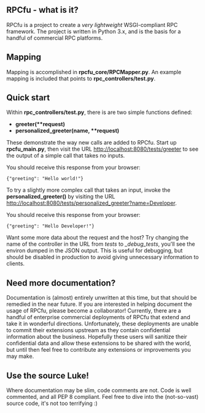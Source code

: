 RPCfu - what is it?
-------------------

RPCfu is a project to create a _very lightweight_ WSGI-compliant RPC framework. The project is written in Python 3.x, and is the basis for a handful of commercial RPC platforms.

Mapping
-------
Mapping is accomplished in __rpcfu_core/RPCMapper.py__. An example mapping is included that points to __rpc_controllers/test.py__.

Quick start
-----------
Within __rpc_controllers/test.py__, there is are two simple functions defined:

*  __greeter(**request)__ 
*  __personalized_greeter(name, **request)__ 

These demonstrate the way new calls are added to RPCfu. Start up __rpcfu_main.py__, then visit the URL [http://localhost:8080/tests/greeter](http://localhost:8080/tests/greeter) to see the output of a simple call that takes no inputs.

You should receive this response from your browser:

    {"greeting": "Hello world!"}

To try a slightly more complex call that takes an input, invoke the __personalized_greeter()__ by visiting the URL [http://localhost:8080/tests/personalized_greeter?name=Developer](http://localhost:8080/tests/personalized_greeter?name=Developer).

You should receive this response from your browser:

    {"greeting": "Hello Developer!"}

Want some more data about the request and the host? Try changing the name of the controller in the URL from _tests_ to _\_debug_tests_, you'll see the environ dumped in the JSON output. This is useful for debugging, but should be disabled in production to avoid giving unnecessary information to clients.

Need more documentation?
------------------------
Documentation is (almost) entirely unwritten at this time, but that should be remedied in the near future. If you are interested in helping document the usage of RPCfu, please become a collaborator! Currently, there are a handful of enterprise commercial deployments of RPCfu that extend and take it in wonderful directions. Unfortunately, these deployments are unable to commit their extensions upstream as they contain confidential information about the business. Hopefully these users will sanitize their confidential data and allow these extensions to be shared with the world, but until then feel free to contribute any extensions or improvements you may make.

Use the source Luke!
--------------------
Where documentation may be slim, code comments are not. Code is well commented, and all PEP 8 compliant. Feel free to dive into the (not-so-vast) source code, it's not too terrifying :)
